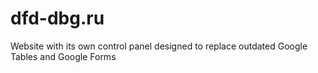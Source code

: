 # dfd-dbg.ru
Website with its own control panel designed to replace outdated Google Tables and Google Forms
